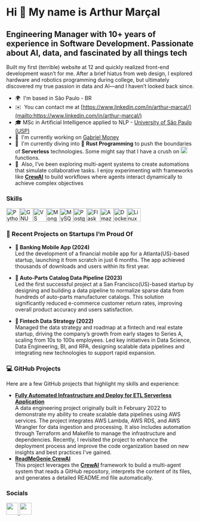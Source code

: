 Hi 👋 My name is Arthur Marçal
==============================

Engineering Manager with 10+ years of experience in Software Development. Passionate about AI, data, and fascinated by all things tech
--------------------------------------------------------------------------------

Built my first (terrible) website at 12 and quickly realized front-end development wasn’t for me. After a brief hiatus from web design, I explored hardware and robotics programming during college, but ultimately discovered my true passion in data and AI—and I haven’t looked back since.


* 🌍  I'm based in São Paulo - BR
* ✉️  You can contact me at [https://www.linkedin.com/in/arthur-marcal/](mailto:https://www.linkedin.com/in/arthur-marcal/)
* 🎓  MSc in Artificial Intelligence applied to NLP - [University of São Paulo (USP)](https://www5.usp.br/)
* 🚀  I'm currently working on [Gabriel Money](http://gabriel.money/)
* 🧠  I'm currently diving into 🦀 **Rust Programming** to push the boundaries of **Serverless** technologies. Some might say that I have a crush on <img src="https://icon.icepanel.io/AWS/svg/Compute/Lambda.svg" width="18" height="18" alt="Lambda"/> functions.
* 🤖  Also, I’ve been exploring multi-agent systems to create automations that simulate collaborative tasks. I enjoy experimenting with frameworks like [**CrewAI**](https://www.crewai.com/) to build workflows where agents interact dynamically to achieve complex objectives


### Skills

<p align="left">
<a href="https://www.python.org/" target="_blank" rel="noreferrer"><img src="https://raw.githubusercontent.com/danielcranney/readme-generator/main/public/icons/skills/python-colored.svg" width="36" height="36" alt="Python" /></a><a href="https://www.gnu.org/software/bash/" target="_blank" rel="noreferrer"><img src="https://raw.githubusercontent.com/danielcranney/readme-generator/main/public/icons/skills/gnubash.svg" width="36" height="36" alt="GNU Bash" /></a><a href="https://code.visualstudio.com/" target="_blank" rel="noreferrer"><img src="https://raw.githubusercontent.com/danielcranney/readme-generator/main/public/icons/skills/visualstudiocode.svg" width="36" height="36" alt="VS Code" /></a><a href="https://www.mongodb.com/" target="_blank" rel="noreferrer"><img src="https://raw.githubusercontent.com/danielcranney/readme-generator/main/public/icons/skills/mongodb-colored.svg" width="36" height="36" alt="MongoDB" /></a><a href="https://www.mysql.com/" target="_blank" rel="noreferrer"><img src="https://raw.githubusercontent.com/danielcranney/readme-generator/main/public/icons/skills/mysql-colored.svg" width="36" height="36" alt="MySQL" /></a><a href="https://www.postgresql.org/" target="_blank" rel="noreferrer"><img src="https://raw.githubusercontent.com/danielcranney/readme-generator/main/public/icons/skills/postgresql-colored.svg" width="36" height="36" alt="PostgreSQL" /></a><a href="https://flask.palletsprojects.com/en/2.0.x/" target="_blank" rel="noreferrer"><img src="https://raw.githubusercontent.com/danielcranney/readme-generator/main/public/icons/skills/flask-colored.svg" width="36" height="36" alt="Flask" /></a><a href="https://aws.amazon.com" target="_blank" rel="noreferrer"><img src="https://raw.githubusercontent.com/danielcranney/readme-generator/main/public/icons/skills/aws-colored.svg" width="36" height="36" alt="Amazon Web Services" /></a><a href="https://www.docker.com/" target="_blank" rel="noreferrer"><img src="https://raw.githubusercontent.com/danielcranney/readme-generator/main/public/icons/skills/docker-colored.svg" width="36" height="36" alt="Docker" /></a><a href="https://www.linux.org" target="_blank" rel="noreferrer"><img src="https://raw.githubusercontent.com/danielcranney/readme-generator/main/public/icons/skills/linux-colored.svg" width="36" height="36" alt="Linux" /></a>
</p>

### 🚀 Recent Projects on Startups I’m Proud Of

- **📱 Banking Mobile App (2024)**  
  Led the development of a financial mobile app for a Atlanta(US)-based startup, launching it from scratch in just 6 months. The app achieved thousands of downloads and users within its first year.
  
- **🔧 Auto-Parts Catalog Data Pipeline (2023)**  
  Led the first successful project at a San Francisco(US)-based startup by designing and building a data pipeline to normalize sparse data from hundreds of auto-parts manufacturer catalogs. This solution significantly reduced e-commerce customer return rates, improving overall product accuracy and users satisfaction.
  
- **🏦 Fintech Data Strategy (2022)**  
  Managed the data strategy and roadmap at a fintech and real estate startup, driving the company’s growth from early stages to Series A, scaling from 10s to 100s employees. Led key initiatives in Data Science, Data Engineering, BI, and RPA, designing scalable data pipelines and integrating new technologies to support rapid expansion.

### 💻 GitHub Projects

Here are a few GitHub projects that highlight my skills and experience:

- [**Fully Automated Infrastructure and Deploy for ETL Serverless Application**](https://github.com/arthurmf/Data_Engineering_Assessment_A)  
  A data engineering project originally built in February 2022 to demonstrate my ability to create scalable data pipelines using AWS services. The project integrates AWS Lambda, AWS RDS, and AWS Wrangler for data ingestion and processing. It also includes automation through Terraform and Makefile to manage the infrastructure and dependencies. Recently, I revisited the project to enhance the deployment process and improve the code organization based on new insights and best practices I've gained.
- [**ReadMeGenie CrewAI**](https://github.com/arthurmf/readmegenie/tree/main/src/readmegenie)  
  This project leverages the [**CrewAI**](https://www.crewai.com/) framework to build a multi-agent system that reads a GitHub repository, interprets the content of its files, and generates a detailed README.md file automatically.

### Socials

<p align="left"> <a href="https://www.github.com/arthurmf" target="_blank" rel="noreferrer"> <picture> <source media="(prefers-color-scheme: dark)" srcset="https://raw.githubusercontent.com/danielcranney/readme-generator/main/public/icons/socials/github-dark.svg" /> <source media="(prefers-color-scheme: light)" srcset="https://raw.githubusercontent.com/danielcranney/readme-generator/main/public/icons/socials/github.svg" /> <img src="https://raw.githubusercontent.com/danielcranney/readme-generator/main/public/icons/socials/github.svg" width="32" height="32" /> </picture> </a> <a href="https://www.linkedin.com/in/arthur-marcal" target="_blank" rel="noreferrer"> <picture> <source media="(prefers-color-scheme: dark)" srcset="https://raw.githubusercontent.com/danielcranney/readme-generator/main/public/icons/socials/linkedin-dark.svg" /> <source media="(prefers-color-scheme: light)" srcset="https://raw.githubusercontent.com/danielcranney/readme-generator/main/public/icons/socials/linkedin.svg" /> <img src="https://raw.githubusercontent.com/danielcranney/readme-generator/main/public/icons/socials/linkedin.svg" width="32" height="32" /> </picture> </a></p>
